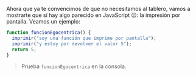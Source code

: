 Ahora que ya te convencimos de que no necesitamos al tablero, vamos a mostrarte que sí hay algo parecido en JavaScript :stuck_out_tongue:: la impresión por pantalla. Veamos un ejemplo:

```javascript
function funcionEgocentrica() {
  imprimir("soy una función que imprime por pantalla");
  imprimir("y estoy por devolver el valor 5");
  return 5;
}
```

> Prueba `funcionEgocentrica` en la consola.
